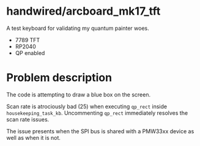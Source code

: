 # handwired/arcboard_mk17_tft

A test keyboard for validating my quantum painter woes.

- 7789 TFT
- RP2040
- QP enabled

# Problem description
The code is attempting to draw a blue box on the screen.

Scan rate is atrociously bad (25) when executing `qp_rect` inside `housekeeping_task_kb`.
Uncommenting `qp_rect` immediately resolves the scan rate issues.

The issue presents when the SPI bus is shared with a PMW33xx device as well as when it is not.

